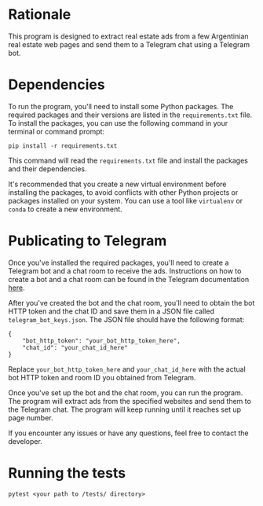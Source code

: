 # Rationale 
This program is designed to extract real estate ads from a few Argentinian real estate web pages and send them to a Telegram chat using a Telegram bot. 

# Dependencies
To run the program, you'll need to install some Python packages. The required packages and their versions are listed in the `requirements.txt` file.
To install the packages, you can use the following command in your terminal or command prompt:

`pip install -r requirements.txt`

This command will read the `requirements.txt` file and install the packages and their dependencies.

It's recommended that you create a new virtual environment before installing the packages, to avoid conflicts with other Python projects or packages installed on your system. You can use a tool like `virtualenv` or `conda` to create a new environment.

# Publicating to Telegram
Once you've installed the required packages, you'll need to create a Telegram bot and a chat room to receive the ads. Instructions on how to create a bot and a chat room can be found in the Telegram documentation [here](https://core.telegram.org/bots#3-how-do-i-create-a-bot).

After you've created the bot and the chat room, you'll need to obtain the bot HTTP token and the chat ID and save them in a JSON file called `telegram_bot_keys.json`. The JSON file should have the following format:
```
{
    "bot_http_token": "your_bot_http_token_here",
    "chat_id": "your_chat_id_here"
}
```
Replace `your_bot_http_token_here` and `your_chat_id_here` with the actual bot HTTP token and room ID you obtained from Telegram.

Once you've set up the bot and the chat room, you can run the program. The program will extract ads from the specified websites and send them to the Telegram chat. The program will keep running until it reaches set up page number.

If you encounter any issues or have any questions, feel free to contact the developer.

# Running the tests
```pytest <your path to /tests/ directory>```
